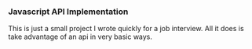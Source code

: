### Javascript API Implementation

This is just a small project I wrote quickly for a job interview. All it does is take advantage of an api in very basic ways.
